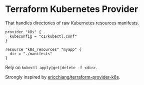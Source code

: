 # Terraform Kubernetes Provider

That handles directories of raw Kubernetes resources manifests.

```hcl
provider "k8s" {
  kubeconfig = "c1/kubectl.conf"
}

resource "k8s_resources" "myapp" {
  dir = "./manifests"
}

```


Rely on `kubectl apply|get|delete -f <dir>`.

Strongly inspired by [ericchiang/terraform-provider-k8s](https://github.com/ericchiang/terraform-provider-k8s).